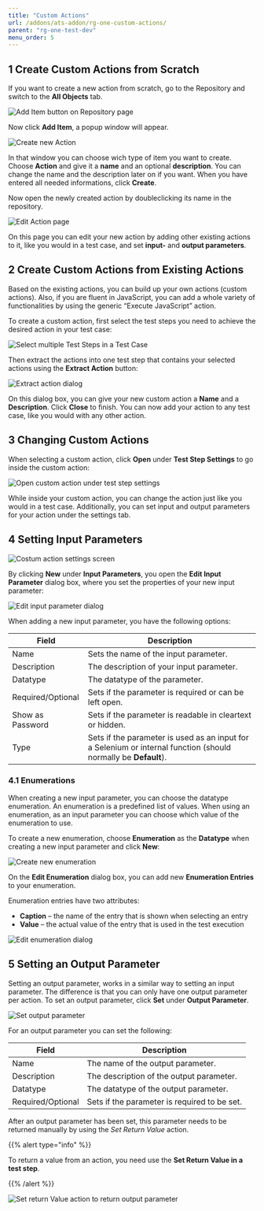 ```yaml
---
title: "Custom Actions"
url: /addons/ats-addon/rg-one-custom-actions/
parent: "rg-one-test-dev"
menu_order: 5
---
```


## 1 Create Custom Actions from Scratch

If you want to create a new action from scratch, go to the Repository and switch to the **All Objects** tab.

![Add Item button on Repository page](/attachments/addons/ats-addon/rg-ats/rg-one-ats/rg-one-test-dev/rg-one-custom-actions/repository.png)

Now click **Add Item**, a popup window will appear.

![Create new Action](/attachments/addons/ats-addon/rg-ats/rg-one-ats/rg-one-test-dev/rg-one-custom-actions/sampleaction.png)

In that window you can choose wich type of item you want to create.
Choose **Action** and give it a **name** and an optional **description**. You can change the name and the description later on if you want.
When you have entered all needed informations, click **Create**.

Now open the newly created action by doubleclicking its name in the repository.

![Edit Action page](/attachments/addons/ats-addon/rg-ats/rg-one-ats/rg-one-test-dev/rg-one-custom-actions/editaction.png)

On this page you can edit your new action by adding other existing actions to it, like you would in a test case, and set **input-** and **output parameters**.

## 2 Create Custom Actions from Existing Actions

Based on the existing actions, you can build up your own actions (custom actions). Also, if you are fluent in JavaScript, you can add a whole variety of functionalities by using the generic “Execute JavaScript” action.

To create a custom action, first select the test steps you need to achieve the desired action in your test case:

![Select multiple Test Steps in a Test Case](/attachments/addons/ats-addon/rg-ats/rg-one-ats/rg-one-test-dev/rg-one-custom-actions/21168181.png)

Then extract the actions into one test step that contains your selected actions using the **Extract Action** button:

![Extract action dialog](/attachments/addons/ats-addon/rg-ats/rg-one-ats/rg-one-test-dev/rg-one-custom-actions/21168182.png)

On this dialog box, you can give your new custom action a **Name** and a **Description**. Click **Close** to finish. You can now add your action to any test case, like you would with any other action.

## 3 Changing Custom Actions

When selecting a custom action, click **Open** under **Test Step Settings** to go inside the custom action:

![Open custom action under test step settings](/attachments/addons/ats-addon/rg-ats/rg-one-ats/rg-one-test-dev/rg-one-custom-actions/21168183.png)

While inside your custom action, you can change the action just like you would in a test case. Additionally, you can set input and output parameters for your action under the settings tab.

## 4 Setting Input Parameters

![Costum action settings screen](/attachments/addons/ats-addon/rg-ats/rg-one-ats/rg-one-test-dev/rg-one-custom-actions/21168184.png)

By clicking **New** under **Input Parameters**, you open the **Edit Input Parameter** dialog box, where you set the properties of your new input parameter:

![Edit input parameter dialog](/attachments/addons/ats-addon/rg-ats/rg-one-ats/rg-one-test-dev/rg-one-custom-actions/21168185.png)

When adding a new input parameter, you have the following options:

Field | Description
--- | ---
Name | Sets the name of the input parameter.
Description | The description of your input parameter.
Datatype | The datatype of the parameter.
Required/Optional | Sets if the parameter is required or can be left open.
Show as Password | Sets if the parameter is readable in cleartext or hidden.
Type | Sets if the parameter is used as an input for a Selenium or internal function (should normally be **Default**).

### 4.1 Enumerations

When creating a new input parameter, you can choose the datatype enumeration. An enumeration is a predefined list of values. When using an enumeration, as an input parameter you can choose which value of the enumeration to use.

To create a new enumeration, choose **Enumeration** as the **Datatype** when creating a new input parameter and click **New**:

![Create new enumeration](/attachments/addons/ats-addon/rg-ats/rg-one-ats/rg-one-test-dev/rg-one-custom-actions/21168186.png)

On the **Edit Enumeration** dialog box, you can add new **Enumeration Entries** to your enumeration.

Enumeration entries have two attributes:

* **Caption** – the name of the entry that is shown when selecting an entry
* **Value** – the actual value of the entry that is used in the test execution

![Edit enumeration dialog](/attachments/addons/ats-addon/rg-ats/rg-one-ats/rg-one-test-dev/rg-one-custom-actions/21168187.png)

## 5 Setting an Output Parameter

Setting an output parameter, works in a similar way to setting an input parameter. The difference is that you can only have one output parameter per action. To set an output parameter, click **Set** under **Output Parameter**.

![Set output parameter](/attachments/addons/ats-addon/rg-ats/rg-one-ats/rg-one-test-dev/rg-one-custom-actions/21168188.png)

For an output parameter you can set the following:

Field | Description
--- | ---
Name | The name of the output parameter.
Description | The description of the output parameter.
Datatype | The datatype of the output parameter.
Required/Optional | Sets if the parameter is required to be set.

After an output parameter has been set, this parameter needs to be returned manually by using the _Set Return Value_ action.

{{% alert type="info" %}}

To return a value from an action, you need use the **Set Return Value in a test step**.

{{% /alert %}}

![Set return Value action to return output parameter](/attachments/addons/ats-addon/rg-ats/rg-one-ats/rg-one-test-dev/rg-one-custom-actions/21168189.png)
